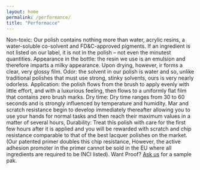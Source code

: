```yaml
---
layout: home
permalink: /performance/
title: "Performacce"
---
```


Non-toxic: Our polish contains nothing more than water, acrylic resins, a water-soluble co-solvent and
FD&C-approved pigments. If an ingredient is not listed on our label, it is not in the polish – not even the
minutest quantities.
Appearance in the bottle: the resin we use is an emulsion and therefore imparts a milky appearance.
Upon drying, however, ir forms a clear, very glossy film.
Odor: the solvent in our polish is water and so, unlike traditional polishes that must use strong, stinky
solvents, ours is very nearly odorless.
Application: the polish flows from the brush to apply evenly with little effort, and with a luxurious
feeling, then flows to a uniformly flat film that contains zero brush marks.
Dry time: Dry time ranges from 30 to 60 seconds and is strongly influenced by temperature and
humidity. Mar and scratch resistance begin to develop immediately thereafter allowing you to use your
hands for normal tasks and then reach their maximum values in a matter of several hours,
Durability: Treat this polish with care for the first few hours after it is applied and you will be rewarded
with scratch and chip resistance comparable to that of the best lacquer polishes on the market.
(Our patented primer doubles this chip resistance, However, the active adhesion promoter in the primer
cannot be sold in the EU where all ingredients are required to be INCI listed).
Want Proof? <a href="">Ask us</a> for a sample pak.

